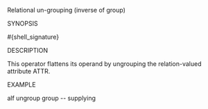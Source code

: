 
Relational un-grouping (inverse of group)

SYNOPSIS

  #{shell_signature}

DESCRIPTION

This operator flattens its operand by ungrouping the relation-valued 
attribute ATTR. 

EXAMPLE

  alf ungroup group -- supplying

